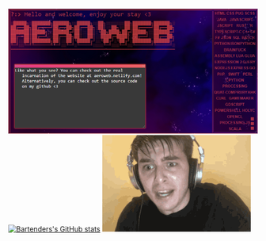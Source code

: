 ![Aerospace](https://github.com/BartenderWinery/Bartender.github.io/blob/main/packaging/statcard.png)
[![Bartenders's GitHub stats](https://github-readme-stats.vercel.app/api?username=BartenderWinery&count_private=true&show_icons=true&theme=calm&cache_seconds=7200)](https://github.com/BartenderWinery)
![Me suddenly getting a good idea at 6:29 AM](https://github.com/BartenderWinery/Bartender.github.io/blob/main/packaging/agony.gif)
